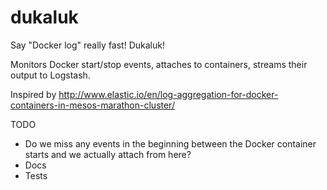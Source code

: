 # dukaluk

Say "Docker log" really fast! Dukaluk!

Monitors Docker start/stop events, attaches to containers, streams their output to Logstash.

Inspired by http://www.elastic.io/en/log-aggregation-for-docker-containers-in-mesos-marathon-cluster/

TODO

- Do we miss any events in the beginning between the Docker container starts and we actually attach from here?
- Docs
- Tests
